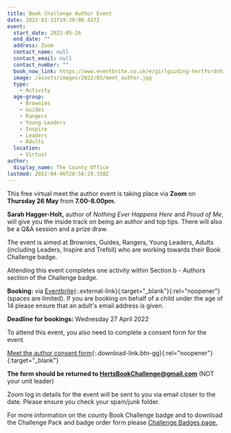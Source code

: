 ```yaml
---
title: Book Challenge Author Event
date: 2022-03-31T19:39:00.437Z
event:
  start_date: 2022-05-26
  end_date: ""
  address: Zoom
  contact_name: null
  contact_email: null
  contact_number: ""
  book_now_link: https://www.eventbrite.co.uk/e/girlguiding-hertfordshire-book-challenge-author-event-tickets-303383356787
  image: /assets/images/2022/03/meet_author.jpg
  type:
    - Activity
  age-group:
    - Brownies
    - Guides
    - Rangers
    - Young Leaders
    - Inspire
    - Leaders
    - Adults
  location:
    - Virtual
author:
  display_name: The County Office
lastmod: 2022-04-06T20:58:29.358Z
---
```

This free virtual meet the author event is taking place via **Zoom** on **Thursday 26 May** from **7.00-8.00pm.**  

**Sarah Hagger-Holt,** author of *Nothing Ever Happens Here* and *Proud of Me*, will give you the inside track on being an author and top tips.  There will also be a Q&A session and a prize draw.

The event is aimed at Brownies, Guides, Rangers, Young Leaders, Adults (including Leaders, Inspire and Trefoil) who are working towards their Book Challenge badge.

Attending this event completes one activity within Section b - Authors section of the Challenge badge.  

**Booking:** via [Eventbrite](https://www.eventbrite.co.uk/e/girlguiding-hertfordshire-book-challenge-author-event-tickets-303383356787){:.external-link}{:target="_blank"}{:rel="noopener"} (spaces are limited).  If you are booking on behalf of a child under the age of 14 please ensure that an adult's email address is given.

**Deadline for bookings:** Wednesday 27 April 2022

To attend this event, you also need to complete a consent form for the event.  

[Meet the author consent form](/assets/docs/2022/book-challenge-event-virtual-meeting-parent-carer-consent-form.pdf){:.download-link.btn-gg}{:rel="noopener"}{:target="_blank"}

**The form should be returned to <HertsBookChallenge@gmail.com>** (NOT your unit leader)

Zoom log in details for the event will be sent to you via email closer to the date.  Please ensure you check your spam/junk folder.

For more information on the county Book Challenge badge and to download the Challenge Pack and badge order form please [Challenge Badges page.](/get-involved/challenge-badges/#book-challenge-badge)
